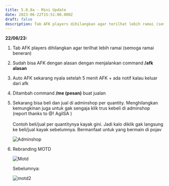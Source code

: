 ```yaml
---
title: 5.0.8a - Mini Update
date: 2023-06-22T15:51:00.000Z
draft: false
description: Tab AFK players dihilangkan agar terilhat lebih ramai (semoga ramai beneran)
---
```

 **22/06/23:**

1. Tab AFK players dihilangkan agar terilhat lebih ramai (semoga ramai beneran)
2. Sudah bisa AFK dengan alasan dengan menjalankan command **/afk alasan**
3. Auto AFK sekarang nyala setelah 5 menit AFK + ada notif kalau keluar dari afk
4. Ditambah command **/me (pesan)** buat jualan
5. Sekarang bisa beli dan jual di adminshop per quantity. Menghilangkan kemungkinan juga untuk gak sengaja klik trus kebeli di adminshop (report thanks to @! AgilSA )\
   \
   Contoh beli/jual per quantitynya kayak gini. Jadi kalo diklik gak langsung ke beli/jual kayak sebelumnya. Bermanfaat untuk yang bermain di pojav

   ![Adminshop](/img/uploads/5-0-8-mini-update.png "Adminshop")
6. Rebranding MOTD

   ![Motd](/img/uploads/motd.png "Motd")

   Sebelumnya:

   ![motd2](/img/uploads/motd2.png "motd2")